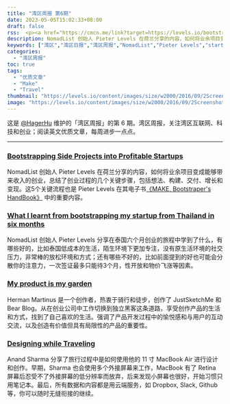 ```yaml
---
title: "湾区周报 第6期"
date: 2023-05-05T15:02:33+08:00
draft: false
rss:  <p><a href="https://cmcn.me/link?target=https://levels.io/bootstrapping/">[Bootstrapping Side Projects into Profitable Startups]</a></br> NomadList 创始人 Pieter Levels 在荷兰分享的内容，如何将业余项目变成能够带来收入的创业，总结了创业过程的几个关键步骤，包括想法、构建、交付、增长和变现。这5个关键流程也是 Pieter Levels 在其电子书[《MAKE, Bootstraper's HandBook》](https://readmake.com/) 中的重要内容。</p>
description: NomadList 创始人 Pieter Levels 在荷兰分享的内容，如何将业余项目变成能够带来收入的创业，总结了创业过程的几个关键步骤，包括创意、构建、启动、增长和变现。这5个关键流程也是 Pieter Levels 在其电子书[《MAKE, Bootstraper's HandBook》](https://readmake.com/) 中的重要内容。
keywords: ["湾区","湾区日报","湾区周报","NomadList","Pieter Levels","startup from thailand","Gyroscope","Indiehackers"]
categories:
  - "湾区周报"
toc: true
tags:
  - "优质文章"
  - "Make"
  - "Travel"
thumbnail: "https://levels.io/content/images/size/w2000/2016/09/2Screenshot-2016-10-16-01.54.47-copy.jpg"
image: "https://levels.io/content/images/size/w2000/2016/09/2Screenshot-2016-10-16-01.54.47-copy.jpg"
---
```


这是 [@HagerHu](https://twitter.com/hagerhu) 维护的「湾区周报」的第 6 期。湾区周报，关注湾区互联网、科技和创业；阅读英文优质文章，每周进步一点点。

---

### [Bootstrapping Side Projects into Profitable Startups](https://cmcn.me/link?target=https://levels.io/bootstrapping/)

NomadList 创始人 Pieter Levels 在荷兰分享的内容，如何将业余项目变成能够带来收入的创业，总结了创业过程的几个关键步骤，包括想法、构建、交付、增长和变现。这5个关键流程也是 Pieter Levels 在其电子书[《MAKE, Bootstraper's HandBook》](https://cmcn.me/link?target=https://readmake.com/) 中的重要内容。

### [What I learnt from bootstrapping my startup from Thailand in six months](https://cmcn.me/link?target=https://levels.io/bootstrapping-startup-thailand/)

NomadList 创始人 Pieter Levels 分享在泰国六个月创业的旅程中学到了什么，有哪些好的，比如泰国低成本的生活，陌生环境下更加专注，没有原生活环境的社交压力，非常棒的放松环境和方式；还有哪些不好的，比如前面提到的好也可能会分散你的注意力，一次签证最多只能待3个月，性开放和物价飞涨等因素。

### [My product is my garden](https://cmcn.me/link?target=https://herman.bearblog.dev/my-product-is-my-garden/)

Herman Martinus 是一个创作者，热衷于骑行和徒步，创作了 JustSketchMe 和 Bear Blog。从在创业公司中工作切换到独立黑客这条道路，享受创作产品的生活和方式，找到了自己喜欢的生活。强调了产品开发过程中的愉悦感和与用户的互动交流，以及创造有价值但具有局限性的产品的重要性。

### [Designing while Traveling](https://cmcn.me/link?target=https://blog.gyrosco.pe/designing-while-traveling-73954918ef51)

Anand Sharma 分享了旅行过程中是如何使用他的 11 寸 MacBook Air 进行设计和创作。早期，Sharma 也会使用多个外接屏幕来工作，MacBook 有了 Retina 屏幕后忍受不了外接屏幕的低分辨率而放弃，后来发现小屏幕也很好，开始习惯只用笔记本。最后，所有数据和内容都是用云端服务，如 Dropbox, Slack, Github 等，你可以随时无缝衔接的继续。
